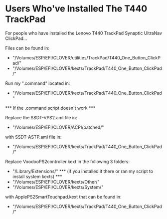 #
# Users Who've Installed The T440 TrackPad

For people who have installed the Lenovo T440 TrackPad Synaptic UltraNav ClickPad...

Files can be found in:
* "/Volumes/ESP/EFI/CLOVER/utilities/TrackPad/T440_One_Button_ClickPad/"
* "/Volumes/ESP/EFI/CLOVER/kexts/TrackPad/T440_One_Button_ClickPad/"

Run my ".command" located in:
* "/Volumes/ESP/EFI/CLOVER/kexts/TrackPad/T440_One_Button_ClickPad"  

*** If the .command script doesn't work ***

Replace the SSDT-VPS2.aml file in:
* "/Volumes/ESP/EFI/CLOVER/ACPI/patched/"

with SSDT-ASTP.aml file in:
* "/Volumes/ESP/EFI/CLOVER/kexts/TrackPad/T440_One_Button_ClickPad/"

Replace VoodooPS2controller.kext in the following 3 folders:
* "/Library/Extensions/" *** (if you installed it there or ran my script to install system kexts) ***
* "/Volumes/ESP/EFI/CLOVER/kexts/Other/"
* "/Volumes/ESP/EFI/CLOVER/kexts/System/" 

with ApplePS2SmartTouchpad.kext that can be found in:
* "/Volumes/ESP/EFI/CLOVER/kexts/TrackPad/T440_One_Button_ClickPad/"